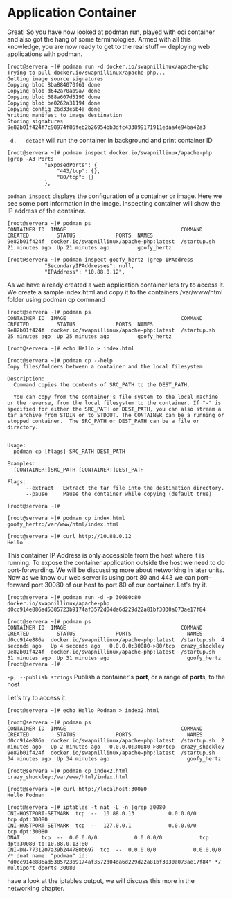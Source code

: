 # Application Container

Great! So you have now looked at podman run, played with oci container and also got the hang of some terminologies. Armed with all this knowledge, you are now ready to get to the real stuff — deploying web applications with podman.

```
[root@servera ~]# podman run -d docker.io/swapnillinux/apache-php
Trying to pull docker.io/swapnillinux/apache-php...
Getting image source signatures
Copying blob 8ba884070f61 done  
Copying blob d642a70ab9a7 done  
Copying blob 688a607d5190 done  
Copying blob be0262a31194 done  
Copying config 26d33e5b4a done  
Writing manifest to image destination
Storing signatures
9e82b01f424f7c98974f86feb2b26954bb3dfc433899171911edaa4e94ba42a3
```

`-d, --detach` will run the container in background and print container ID

```
[root@servera ~]# podman inspect docker.io/swapnillinux/apache-php |grep -A3 Ports
            "ExposedPorts": {
                "443/tcp": {},
                "80/tcp": {}
            },
```

`podman inspect` displays the configuration of a container or image. Here we see some port information in the image. Inspecting container will show the IP address of the container.

```
[root@servera ~]# podman ps
CONTAINER ID  IMAGE                                     COMMAND      CREATED         STATUS             PORTS  NAMES
9e82b01f424f  docker.io/swapnillinux/apache-php:latest  /startup.sh  21 minutes ago  Up 21 minutes ago         goofy_hertz

[root@servera ~]# podman inspect goofy_hertz |grep IPAddress
            "SecondaryIPAddresses": null,
            "IPAddress": "10.88.0.12",
```

As we have already created a web application container lets try to access it. We create a sample index.html and copy it to the containers /var/www/html folder using podman cp command&#x20;

```
[root@servera ~]# podman ps
CONTAINER ID  IMAGE                                     COMMAND      CREATED         STATUS             PORTS  NAMES
9e82b01f424f  docker.io/swapnillinux/apache-php:latest  /startup.sh  25 minutes ago  Up 25 minutes ago         goofy_hertz

[root@servera ~]# echo Hello > index.html

```

```
[root@servera ~]# podman cp --help
Copy files/folders between a container and the local filesystem

Description:
  Command copies the contents of SRC_PATH to the DEST_PATH.

  You can copy from the container's file system to the local machine or the reverse, from the local filesystem to the container. If "-" is specified for either the SRC_PATH or DEST_PATH, you can also stream a tar archive from STDIN or to STDOUT. The CONTAINER can be a running or stopped container.  The SRC_PATH or DEST_PATH can be a file or directory.


Usage:
  podman cp [flags] SRC_PATH DEST_PATH

Examples:
  [CONTAINER:]SRC_PATH [CONTAINER:]DEST_PATH

Flags:
      --extract   Extract the tar file into the destination directory.
      --pause     Pause the container while copying (default true)

[root@servera ~]# 
```

```
[root@servera ~]# podman cp index.html goofy_hertz:/var/www/html/index.html

[root@servera ~]# curl http://10.88.0.12
Hello
```

This container IP Address is only accessible from the host where it is running. To expose the container application outside the host we need to do port-forwarding. We will be discussing more about networking in later units. Now as we know our web server is using port 80 and 443 we can port-forward port 30080 of our host to port 80 of our container. Let's try it.

```
[root@servera ~]# podman run -d -p 30080:80 docker.io/swapnillinux/apache-php
d0cc914e886ad5385723b9174af3572d04da6d229d22a81bf3030a073ae17f84

[root@servera ~]# podman ps
CONTAINER ID  IMAGE                                     COMMAND      CREATED         STATUS             PORTS                  NAMES
d0cc914e886a  docker.io/swapnillinux/apache-php:latest  /startup.sh  4 seconds ago   Up 4 seconds ago   0.0.0.0:30080->80/tcp  crazy_shockley
9e82b01f424f  docker.io/swapnillinux/apache-php:latest  /startup.sh  31 minutes ago  Up 31 minutes ago                         goofy_hertz
[root@servera ~]#
```

`-p, --publish strings`    Publish a container's **port**, or a range of **port**s, to the host

Let's try to access it.

```
[root@servera ~]# echo Hello Podman > index2.html

[root@servera ~]# podman ps
CONTAINER ID  IMAGE                                     COMMAND      CREATED         STATUS             PORTS                  NAMES
d0cc914e886a  docker.io/swapnillinux/apache-php:latest  /startup.sh  2 minutes ago   Up 2 minutes ago   0.0.0.0:30080->80/tcp  crazy_shockley
9e82b01f424f  docker.io/swapnillinux/apache-php:latest  /startup.sh  34 minutes ago  Up 34 minutes ago                         goofy_hertz

[root@servera ~]# podman cp index2.html crazy_shockley:/var/www/html/index.html

[root@servera ~]# curl http://localhost:30080
Hello Podman

[root@servera ~]# iptables -t nat -L -n |grep 30080
CNI-HOSTPORT-SETMARK  tcp  --  10.88.0.13           0.0.0.0/0            tcp dpt:30080
CNI-HOSTPORT-SETMARK  tcp  --  127.0.0.1            0.0.0.0/0            tcp dpt:30080
DNAT       tcp  --  0.0.0.0/0            0.0.0.0/0            tcp dpt:30080 to:10.88.0.13:80
CNI-DN-7731207a39b244780b697  tcp  --  0.0.0.0/0            0.0.0.0/0            /* dnat name: "podman" id: "d0cc914e886ad5385723b9174af3572d04da6d229d22a81bf3030a073ae17f84" */ multiport dports 30080
```

have a look at the iptables output, we will discuss this more in the networking chapter.&#x20;
